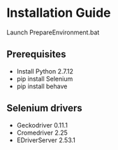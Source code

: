 # Installation Guide
Launch PrepareEnvironment.bat

Prerequisites
------------
* Install Python 2.7.12
* pip install Selenium
* pip install behave

Selenium drivers
------------
* Geckodriver 0.11.1
* Cromedriver 2.25
* EDriverServer 2.53.1
